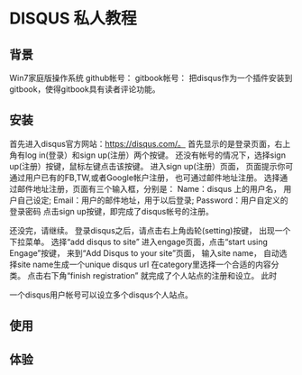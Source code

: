 # DISQUS 私人教程

## 背景
Win7家庭版操作系统
github帐号：
gitbook帐号：
把disqus作为一个插件安装到gitbook，使得gitbook具有读者评论功能。

## 安装

首先进入disqus官方网站：https://disqus.com/。
首先显示的是登录页面，右上角有log in(登录）和sign up(注册）两个按键。
还没有帐号的情况下，选择sign up(注册）按键，鼠标左键点击该按键。
进入sign up(注册）页面，
页面提示你可通过用户已有的FB,TW,或者Google帐户注册，
也可通过邮件地址注册。
选择通过邮件地址注册，页面有三个输入框，分别是：
Name：disqus 上的用户名， 用户自己设定;
Email：用户的邮件地址，用于以后登录;
Password：用户自定义的登录密码
点击sign up按键，即完成了disqus帐号的注册。

还没完，请继续。
登录disqus之后，请点击右上角齿轮(setting)按键，
出现一个下拉菜单。
选择“add disqus to site”
进入engage页面，点击“start using Engage”按键，
来到“Add Disqus to your site”页面，
输入site name，
自动选择site name生成一个unique disqus url
在category里选择一个合适的内容分类。
点击右下角“finish registration”
就完成了个人站点的注册和设立。
此时

一个disqus用户帐号可以设立多个disqus个人站点。








## 使用

## 体验

